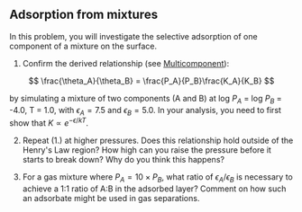 

## Adsorption from mixtures
In this problem, you will investigate the selective adsorption of one component of a
mixture on the surface.  

1.  Confirm the derived relationship (see [Multicomponent](../Background/Multicomponent)):

$$
\frac{\theta_A}{\theta_B} = \frac{P_A}{P_B}\frac{K_A}{K_B}
$$

by simulating a mixture of two components (A and B) at log $P_A$ = log $P_B$ = -4.0,
T = 1.0, with $\epsilon_A = 7.5$ and $\epsilon_B = 5.0$.  In your analysis, you
need to first show that $K \propto e^{-\epsilon/kT}$.

2.  Repeat (1.) at higher pressures.  Does this relationship hold outside of the Henry's Law region?  How
high can you raise the pressure before it starts to break down?  Why do you think this happens?

3.  For a gas mixture where $P_A = 10\times P_B$, what ratio of $\epsilon_A / \epsilon_B$ is necessary to achieve a 1:1 ratio of A:B in the adsorbed layer?
Comment on how such an adsorbate might be used in gas separations.